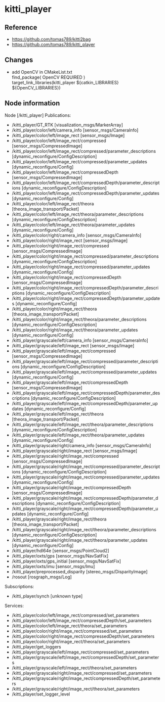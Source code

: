 # kitti_player

## Reference

 * https://github.com/tomas789/kitti2bag
 * https://github.com/tomas789/kitti_player

## Changes
- add OpenCV in CMakeList.txt<br>
find_package( OpenCV REQUIRED )<br>
target_link_libraries(kitti_player ${catkin_LIBRARIES} ${OpenCV_LIBRARIES})

## Node information

Node [/kitti_player]
Publications: 
 * /kitti_player/GT_RTK [visualization_msgs/MarkerArray]
 * /kitti_player/color/left/camera_info [sensor_msgs/CameraInfo]
 * /kitti_player/color/left/image_rect [sensor_msgs/Image]
 * /kitti_player/color/left/image_rect/compressed [sensor_msgs/CompressedImage]
 * /kitti_player/color/left/image_rect/compressed/parameter_descriptions [dynamic_reconfigure/ConfigDescription]
 * /kitti_player/color/left/image_rect/compressed/parameter_updates [dynamic_reconfigure/Config]
 * /kitti_player/color/left/image_rect/compressedDepth [sensor_msgs/CompressedImage]
 * /kitti_player/color/left/image_rect/compressedDepth/parameter_descriptions [dynamic_reconfigure/ConfigDescription]
 * /kitti_player/color/left/image_rect/compressedDepth/parameter_updates [dynamic_reconfigure/Config]
 * /kitti_player/color/left/image_rect/theora [theora_image_transport/Packet]
 * /kitti_player/color/left/image_rect/theora/parameter_descriptions [dynamic_reconfigure/ConfigDescription]
 * /kitti_player/color/left/image_rect/theora/parameter_updates [dynamic_reconfigure/Config]
 * /kitti_player/color/right/camera_info [sensor_msgs/CameraInfo]
 * /kitti_player/color/right/image_rect [sensor_msgs/Image]
 * /kitti_player/color/right/image_rect/compressed [sensor_msgs/CompressedImage]
 * /kitti_player/color/right/image_rect/compressed/parameter_descriptions [dynamic_reconfigure/ConfigDescription]
 * /kitti_player/color/right/image_rect/compressed/parameter_updates [dynamic_reconfigure/Config]
 * /kitti_player/color/right/image_rect/compressedDepth [sensor_msgs/CompressedImage]
 * /kitti_player/color/right/image_rect/compressedDepth/parameter_descriptions [dynamic_reconfigure/ConfigDescription]
 * /kitti_player/color/right/image_rect/compressedDepth/parameter_updates [dynamic_reconfigure/Config]
 * /kitti_player/color/right/image_rect/theora [theora_image_transport/Packet]
 * /kitti_player/color/right/image_rect/theora/parameter_descriptions [dynamic_reconfigure/ConfigDescription]
 * /kitti_player/color/right/image_rect/theora/parameter_updates [dynamic_reconfigure/Config]
 * /kitti_player/grayscale/left/camera_info [sensor_msgs/CameraInfo]
 * /kitti_player/grayscale/left/image_rect [sensor_msgs/Image]
 * /kitti_player/grayscale/left/image_rect/compressed [sensor_msgs/CompressedImage]
 * /kitti_player/grayscale/left/image_rect/compressed/parameter_descriptions [dynamic_reconfigure/ConfigDescription]
 * /kitti_player/grayscale/left/image_rect/compressed/parameter_updates [dynamic_reconfigure/Config]
 * /kitti_player/grayscale/left/image_rect/compressedDepth [sensor_msgs/CompressedImage]
 * /kitti_player/grayscale/left/image_rect/compressedDepth/parameter_descriptions [dynamic_reconfigure/ConfigDescription]
 * /kitti_player/grayscale/left/image_rect/compressedDepth/parameter_updates [dynamic_reconfigure/Config]
 * /kitti_player/grayscale/left/image_rect/theora [theora_image_transport/Packet]
 * /kitti_player/grayscale/left/image_rect/theora/parameter_descriptions [dynamic_reconfigure/ConfigDescription]
 * /kitti_player/grayscale/left/image_rect/theora/parameter_updates [dynamic_reconfigure/Config]
 * /kitti_player/grayscale/right/camera_info [sensor_msgs/CameraInfo]
 * /kitti_player/grayscale/right/image_rect [sensor_msgs/Image]
 * /kitti_player/grayscale/right/image_rect/compressed [sensor_msgs/CompressedImage]
 * /kitti_player/grayscale/right/image_rect/compressed/parameter_descriptions [dynamic_reconfigure/ConfigDescription]
 * /kitti_player/grayscale/right/image_rect/compressed/parameter_updates [dynamic_reconfigure/Config]
 * /kitti_player/grayscale/right/image_rect/compressedDepth [sensor_msgs/CompressedImage]
 * /kitti_player/grayscale/right/image_rect/compressedDepth/parameter_descriptions [dynamic_reconfigure/ConfigDescription]
 * /kitti_player/grayscale/right/image_rect/compressedDepth/parameter_updates [dynamic_reconfigure/Config]
 * /kitti_player/grayscale/right/image_rect/theora [theora_image_transport/Packet]
 * /kitti_player/grayscale/right/image_rect/theora/parameter_descriptions [dynamic_reconfigure/ConfigDescription]
 * /kitti_player/grayscale/right/image_rect/theora/parameter_updates [dynamic_reconfigure/Config]
 * /kitti_player/hdl64e [sensor_msgs/PointCloud2]
 * /kitti_player/oxts/gps [sensor_msgs/NavSatFix]
 * /kitti_player/oxts/gps_initial [sensor_msgs/NavSatFix]
 * /kitti_player/oxts/imu [sensor_msgs/Imu]
 * /kitti_player/preprocessed_disparity [stereo_msgs/DisparityImage]
 * /rosout [rosgraph_msgs/Log]

Subscriptions: 
 * /kitti_player/synch [unknown type]

Services: 
 * /kitti_player/color/left/image_rect/compressed/set_parameters
 * /kitti_player/color/left/image_rect/compressedDepth/set_parameters
 * /kitti_player/color/left/image_rect/theora/set_parameters
 * /kitti_player/color/right/image_rect/compressed/set_parameters
 * /kitti_player/color/right/image_rect/compressedDepth/set_parameters
 * /kitti_player/color/right/image_rect/theora/set_parameters
 * /kitti_player/get_loggers
 * /kitti_player/grayscale/left/image_rect/compressed/set_parameters
 * /kitti_player/grayscale/left/image_rect/compressedDepth/set_parameters
 * /kitti_player/grayscale/left/image_rect/theora/set_parameters
 * /kitti_player/grayscale/right/image_rect/compressed/set_parameters
 * /kitti_player/grayscale/right/image_rect/compressedDepth/set_parameters
 * /kitti_player/grayscale/right/image_rect/theora/set_parameters
 * /kitti_player/set_logger_level




